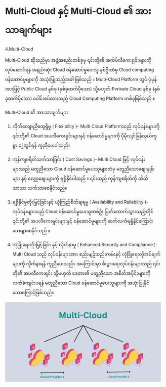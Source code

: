 # Multi-Cloud နှင့် Multi-Cloud ၏ အားသာချက်များ


4.Multi-Cloud


Multi-Cloud ဆိုသည်မှာ အဖွဲ့အစည်းတစ်ခုမှ ၎င်းတို့၏ အက်ပ်လီကေးရှင်းများကို လုပ်ဆောင်ရန် အနည်းဆုံး Cloud ဝန်ဆောင်မှုပေးသူ နှစ်ဦးထံမှ Cloud computing ဝန်ဆောင်မှုများကို အသုံးပြုသည့်အခါ ဖြစ်သည် ။ Multi-Cloud Platform တွင် ပုံမှန်အားဖြင့် Public Cloud နှစ်ခု (နှစ်ခုထက်ပိုသော) သို့မဟုတ် Pvrivate Cloud နှစ်ခု (နှစ်ခုထက်ပိုသော) ပေါင်းစပ်ထားသည့် Cloud Computing Platform တစ်ခုဖြစ်သည် ။ 

Multi-Cloud ၏ အားသာချက်များ


1. လိုက်လျောညီထွေရှိမှု ( Flexibility )- Multi Cloud Platformသည် လုပ်ငန်းများကို ၎င်းတို့၏ Cloud အပလီကေးရှင်းများနှင့် ဝန်ဆောင်မှုများကို ပိုမိုလျင်မြန်လွယ်ကူစွာ ချဲ့ထွင်ရန် ကူညီပေးပါသည်။ 

2. ကုန်ကျစရိတ်သက်သာခြင်း ( Cost Savings )- Multi Cloud ဖြင့် လုပ်ငန်းများသည် မတူညီသော Cloud ဝန်ဆောင်မှုပေးသူများထံမှ မတူညီသောစျေးနှုန်းများ နှင့် လျှော့စျေးများကို ရရှိနိုင်ပါသည် ။ ၎င်းသည် ကုန်ကျစရိတ်ကို သိသိသာသာ သက်သာစေနိုင်သည်။

3. ရရှိနိုင်မှုတိုးမြှင့်ခြင်းနှင့် ယုံကြည်စိတ်ချရမှု ( Availability and Reliability )- လုပ်ငန်းများသည် Cloud ဝန်ဆောင်မှုပေးသူတစ်ဦး ပြတ်တောက်သွားသည့်တိုင် ၎င်းတို့၏ အပလီကေးရှင်းများနှင့် ဝန်ဆောင်မှုများကို ဆက်လက်ရရှိနိုင်ကြောင်း သေချာစေနိုင်သည် ။


4. လုံခြုံရေးတိုးမြှင့်ခြင်း နှင့် လိုက်နာမှု ( Enhanced Security and Compliance )- Multi Cloud သည် လုပ်ငန်းများအား စည်းမျဉ်းစည်းကမ်းနှင့် လုံခြုံရေးလိုအပ်ချက်များကို လိုက်နာရန် ကူညီပေးသည်။ အကြောင်းမှာ စီးပွားရေးလုပ်ငန်းများသည် ၎င်းတို့၏ အပလီကေးရှင်း သို့မဟုတ် ဒေတာ၏ မတူညီသော အစိတ်အပိုင်းများကို လက်ခံကျင်းပရန် မတူညီသော Cloud ဝန်ဆောင်မှုပေးသူများကို အသုံးပြုနိုင်သောကြောင့်ဖြစ်သည်။


<div align="center">
</div>
<img alt="demo" src="/image/11.png" />
<br/>
